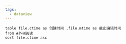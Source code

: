 ```yaml
---
tags:
  - dataview
---
```

```dataview
table file.ctime as 创建时间 ,file.mtime as 截止编辑时间
from #外刊阅读 
sort file.ctime asc
```